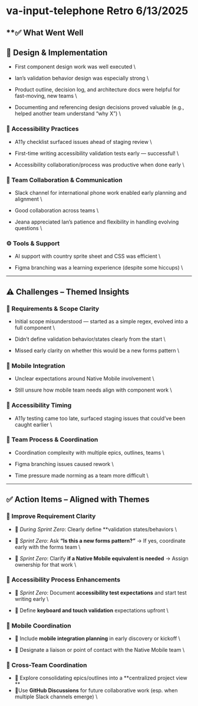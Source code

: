 # va-input-telephone Retro 6/13/2025

## **✅ What Went Well 


## **🧩 Design & Implementation**

* First component design work was well executed \

* Ian’s validation behavior design was especially strong \

* Product outline, decision log, and architecture docs were helpful for fast-moving, new teams \

* Documenting and referencing design decisions proved valuable (e.g., helped another team understand “why X”) \



### **🧪 Accessibility Practices**

* A11y checklist surfaced issues ahead of staging review \

* First-time writing accessibility validation tests early — successful! \

* Accessibility collaboration/process was productive when done early \



### **💬 Team Collaboration & Communication**

* Slack channel for international phone work enabled early planning and alignment \

* Good collaboration across teams \

* Jeana appreciated Ian’s patience and flexibility in handling evolving questions \



### **⚙️ Tools & Support**

* AI support with country sprite sheet and CSS was efficient \

* Figma branching was a learning experience (despite some hiccups) \



---


## **⚠️ Challenges – Themed Insights**


### **🎯 Requirements & Scope Clarity**

* Initial scope misunderstood — started as a simple regex, evolved into a full component \

* Didn’t define validation behavior/states clearly from the start \

* Missed early clarity on whether this would be a new forms pattern \



### **📱 Mobile Integration**

* Unclear expectations around Native Mobile involvement \

* Still unsure how mobile team needs align with component work \



### **🧪 Accessibility Timing**

* A11y testing came too late, surfaced staging issues that could’ve been caught earlier \



### **🧠 Team Process & Coordination**

* Coordination complexity with multiple epics, outlines, teams \

* Figma branching issues caused rework \

* Time pressure made norming as a team more difficult \



---


## **✅ Action Items – Aligned with Themes**


### **🎯 Improve Requirement Clarity**

* 🔹 *During Sprint Zero*: Clearly define **validation states/behaviors \
* 🔹 *Sprint Zero*: Ask **“Is this a new forms pattern?”** → If yes, coordinate early with the forms team \

* 🔹 *Sprint Zero*: Clarify **if a Native Mobile equivalent is needed** → Assign ownership for that work \



### **🧪 Accessibility Process Enhancements**

* 🔹 *Sprint Zero*: Document **accessibility test expectations** and start test writing early \

* 🔹 Define **keyboard and touch validation** expectations upfront \



### **📱 Mobile Coordination**

* 🔹 Include **mobile integration planning** in early discovery or kickoff \

* 🔹 Designate a liaison or point of contact with the Native Mobile team \



### **🤝 Cross-Team Coordination**

* 🔹 Explore consolidating epics/outlines into a **centralized project view \
**
* 🔹Use **GitHub Discussions** for future collaborative work (esp. when multiple Slack channels emerge) \

